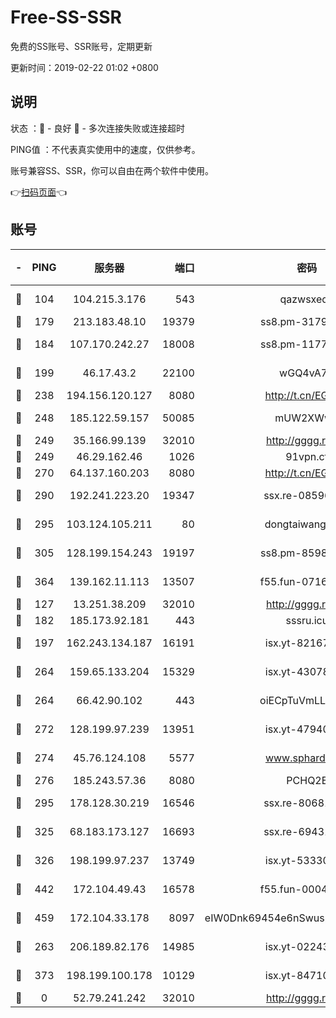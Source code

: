 # Free-SS-SSR

免费的SS账号、SSR账号，定期更新

更新时间：2019-02-22 01:02 +0800

## 说明

状态     ：🙂 - 良好 🙁 - 多次连接失败或连接超时

PING值   ：不代表真实使用中的速度，仅供参考。

账号兼容SS、SSR，你可以自由在两个软件中使用。

👉[扫码页面](https://liesauer.github.io/free-ss-ssr.github.io/)👈

## 账号

|-|PING|服务器|端口|密码|加密方式|区域|
|:----:|:----:|:-----:|-----:|:----:|:----:|:----:|
|🙂|104|104.215.3.176|543|qazwsxedc|aes-256-gcm|JP|
|🙂|179|213.183.48.10|19379|ss8.pm-31791178|rc4-md5|RU|
|🙂|184|107.170.242.27|18008|ss8.pm-11776120|aes-256-cfb|US|
|🙂|199|46.17.43.2|22100|wGQ4vA7D|aes-256-gcm|RU|
|🙂|238|194.156.120.127|8080|http://t.cn/EGJIyrl|rc4-md5|RU|
|🙂|248|185.122.59.157|50085|mUW2XWw8|aes-256-cfb|GB|
|🙂|249|35.166.99.139|32010|http://gggg.rocks|chacha20|US|
|🙂|249|46.29.162.46|1026|91vpn.cf|rc4-md5|RU|
|🙂|270|64.137.160.203|8080|http://t.cn/EGJIyrl|rc4-md5|CA|
|🙂|290|192.241.223.20|19347|ssx.re-08596649|aes-256-cfb|US|
|🙂|295|103.124.105.211|80|dongtaiwang.com|aes-256-cfb|US|
|🙂|305|128.199.154.243|19197|ss8.pm-85981063|aes-256-cfb|SG|
|🙂|364|139.162.11.113|13507|f55.fun-07160199|aes-256-cfb|SG|
|🙂|127|13.251.38.209|32010|http://gggg.rocks|chacha20|SG|
|🙂|182|185.173.92.181|443|sssru.icu|rc4-md5|RU|
|🙂|197|162.243.134.187|16191|isx.yt-82167280|aes-256-cfb|US|
|🙂|264|159.65.133.204|15329|isx.yt-43078354|aes-256-cfb|SG|
|🙂|264|66.42.90.102|443|oiECpTuVmLLxk4Ts|aes-256-cfb|US|
|🙂|272|128.199.97.239|13951|isx.yt-47940665|aes-256-cfb|SG|
|🙂|274|45.76.124.108|5577|www.sphard.com|aes-256-cfb|AU|
|🙂|276|185.243.57.36|8080|PCHQ2E|rc4-md5|US|
|🙂|295|178.128.30.219|16546|ssx.re-80681280|aes-256-cfb|SG|
|🙂|325|68.183.173.127|16693|ssx.re-69431278|aes-256-cfb|US|
|🙂|326|198.199.97.237|13749|isx.yt-53330366|aes-256-cfb|US|
|🙂|442|172.104.49.43|16578|f55.fun-00042249|aes-256-cfb|SG|
|🙂|459|172.104.33.178|8097|eIW0Dnk69454e6nSwuspv9DmS201tQ0D|aes-256-cfb|SG|
|🙁|263|206.189.82.176|14985|isx.yt-02243397|aes-256-cfb|SG|
|🙁|373|198.199.100.178|10129|isx.yt-84710881|aes-256-cfb|US|
|🙁|0|52.79.241.242|32010|http://gggg.rocks|chacha20|KR|
